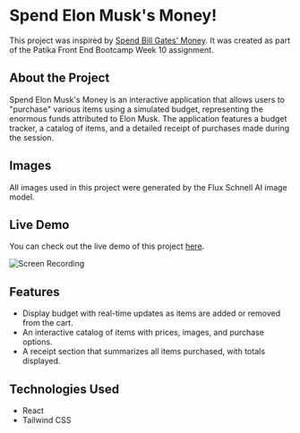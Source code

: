 # Spend Elon Musk's Money!

This project was inspired by [Spend Bill Gates' Money](https://neal.fun/spend/). It was created as part of the Patika Front End Bootcamp Week 10 assignment.

## About the Project

Spend Elon Musk's Money is an interactive application that allows users to "purchase" various items using a simulated budget, representing the enormous funds attributed to Elon Musk. The application features a budget tracker, a catalog of items, and a detailed receipt of purchases made during the session.

## Images

All images used in this project were generated by the Flux Schnell AI image model.

## Live Demo

You can check out the live demo of this project [here](https://spend-elon-musk-money.pages.dev/).

![Screen Recording](screen_recording.gif)

## Features

- Display budget with real-time updates as items are added or removed from the cart.
- An interactive catalog of items with prices, images, and purchase options.
- A receipt section that summarizes all items purchased, with totals displayed.

## Technologies Used

- React
- Tailwind CSS
